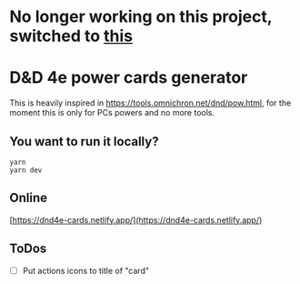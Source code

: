 # No longer working on this project, switched to [this](https://github.com/lderequesensS/dnd4e-cards-svelte)

# D&D 4e power cards generator

This is heavily inspired in https://tools.omnichron.net/dnd/pow.html, for the
moment this is only for PCs powers and no more tools.

## You want to run it locally?
```
yarn
yarn dev
```

## Online

[https://dnd4e-cards.netlify.app/](https://dnd4e-cards.netlify.app/)

## ToDos
- [ ] Put actions icons to title of "card"
